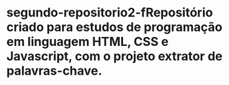 # segundo-repositorio2-fRepositório criado para estudos de programação em linguagem HTML, CSS e Javascript, com o projeto extrator de palavras-chave.
